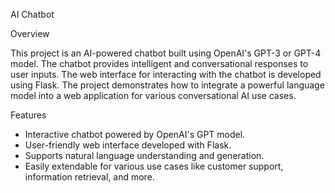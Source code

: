  
AI Chatbot
  
Overview  

This project is an AI-powered chatbot built using OpenAI's GPT-3 or GPT-4 model. The chatbot provides intelligent and conversational responses to user inputs. The web interface for interacting with the chatbot is developed using Flask. The project demonstrates how to integrate a powerful language model into a web application for various conversational AI use cases.
  
 Features 

- Interactive chatbot powered by OpenAI's GPT model.  
- User-friendly web interface developed with Flask.
- Supports natural language understanding and generation.
- Easily extendable for various use cases like customer support, information retrieval, and more. 

